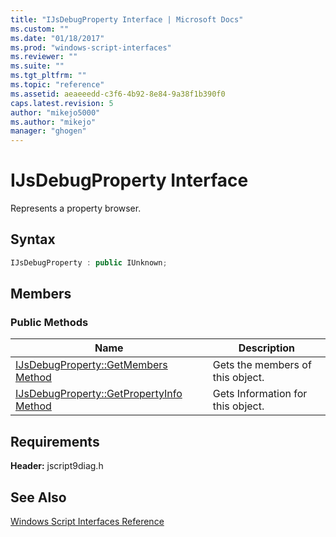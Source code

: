 ```yaml
---
title: "IJsDebugProperty Interface | Microsoft Docs"
ms.custom: ""
ms.date: "01/18/2017"
ms.prod: "windows-script-interfaces"
ms.reviewer: ""
ms.suite: ""
ms.tgt_pltfrm: ""
ms.topic: "reference"
ms.assetid: aeaeeedd-c3f6-4b92-8e84-9a38f1b390f0
caps.latest.revision: 5
author: "mikejo5000"
ms.author: "mikejo"
manager: "ghogen"
---
```

# IJsDebugProperty Interface
Represents a property browser.  
  
## Syntax  
  
```cpp
IJsDebugProperty : public IUnknown;  
```  
  
## Members  
  
### Public Methods  
  
|Name|Description|  
|----------|-----------------|  
|[IJsDebugProperty::GetMembers Method](../../winscript/reference/ijsdebugproperty-getmembers-method.md)|Gets the members of this object.|  
|[IJsDebugProperty::GetPropertyInfo Method](../../winscript/reference/ijsdebugproperty-getpropertyinfo-method.md)|Gets Information for this object.|  
  
## Requirements  
 **Header:** jscript9diag.h  
  
## See Also  
 [Windows Script Interfaces Reference](../../winscript/reference/windows-script-interfaces-reference.md)